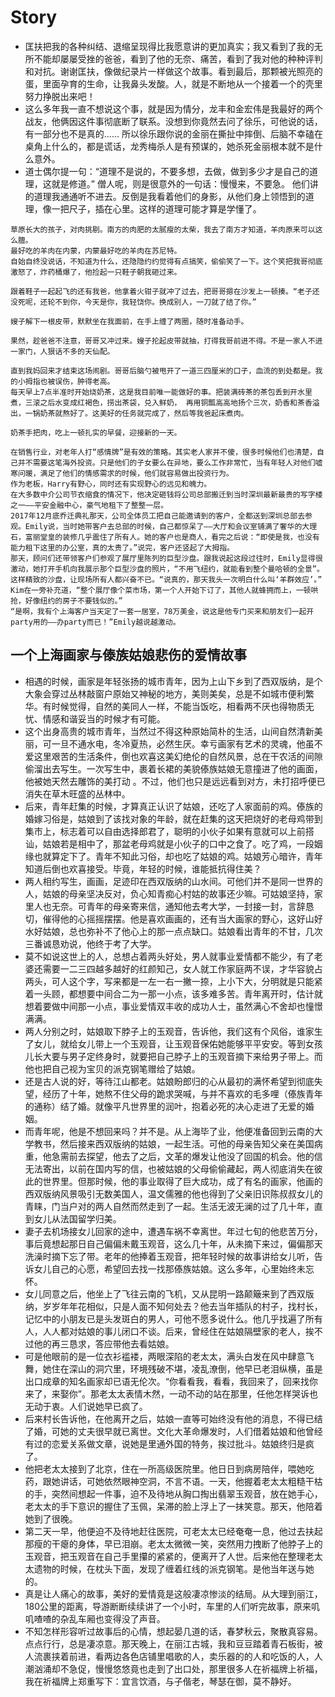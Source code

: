 # Story

* 匡扶把我的各种纠结、退缩呈现得比我愿意讲的更加真实；我又看到了我的无所不能却屡屡受挫的爸爸，看到了他的无奈、痛苦，看到了我对他的种种评判和对抗。谢谢匡扶，像做纪录片一样做这个故事。看到最后，那颗被光照亮的蛋，里面孕育的生命，让我鼻头发酸。人，就是不断地从一个接着一个的壳里努力挣脱出来吧！
* 这么多年我一直不想说这个事，就是因为情分，龙丰和金宏伟是我最好的两个战友，他俩因这件事彻底断了联系。没想到你竟然去问了徐乐，可他说的话，有一部分也不是真的…… 所以徐乐跟你说的金丽在撕扯中摔倒、后脑不幸磕在桌角上什么的，都是谎话，龙秀梅杀人是有预谋的，她杀死金丽根本就不是什么意外。
* 道士偶尔提一句：“道理不是说的，不要多想，去做，做到多少才是自己的道理，这就是修道。” 僧人呢，则是很意外的一句话：慢慢来，不要急。 他们讲的道理我通通听不进去。反倒是我看着他们的身影，从他们身上领悟到的道理，像一把尺子，插在心里。这样的道理可能才算是学懂了。

```
草原长大的孩子，对肉挑剔。南方的肉肥的太腻瘦的太柴，我去了南方才知道，羊肉原来可以这么膻。
最好吃的羊肉在内蒙，内蒙最好吃的羊肉在苏尼特。
自始自终没说话，不知道为什么，还隐隐约约觉得有点搞笑，偷偷笑了一下。这个笑把我哥彻底激怒了，炸药桶爆了，他捡起一只鞋子朝我砸过来。

跟着鞋子一起起飞的还有我爸，他拿着火钳子就冲了过去，把哥哥摁在沙发上一顿揍。“老子还没死呢，还轮不到你，今天是你，我轻饶你。换成别人，一刀就了结了你。”

嫂子解下一根皮带，默默坐在我面前，在手上缠了两圈，随时准备动手。

果然，趁爸爸不注意，哥哥又冲过来。嫂子抡起皮带就抽，打得我哥前进不得。不是一家人不进一家门，人狠话不多的天仙配。

直到我妈回来才结束这场闹剧。哥哥后脑勺被甩开了一道三四厘米的口子，血流的到处都是。我的小拇指也被误伤，肿得老高。
每天早上7点半准时开始烧奶茶，这是我目前唯一能做好的事。把装满砖茶的茶包丢到开水里煮，三滚之后水变成红褐色，捞出茶袋，兑入鲜奶， 再用铜瓢高高地扬个三次，奶香和茶香溢出，一锅奶茶就熬好了。这美好的任务就完成了，然后等我爸起床煮肉。

奶茶手把肉，吃上一顿扎实的早餐，迎接新的一天。
```

```
在销售行业，对老年人打“感情牌”是有效的策略。其实老人家并不傻，很多时候他们也清楚，自己并不需要这笔海外投资。只是他们的子女要么在异地，要么工作非常忙，当有年轻人对他们嘘寒问暖，满足了他们的情感需求的时候，他们就容易做出投资行为。
作为老板，Harry有野心，同时还有实现野心的远见和魄力。
在大多数中介公司节衣缩食的情况下，他决定砸钱将公司总部搬迁到当时深圳最新最贵的写字楼之一——平安金融中心，豪气地租下了整整一层。
2017年12月底乔迁典礼那天，公司全体员工把自己能邀请到的客户，全都送到深圳总部去参观。Emily说，当时她带客户去总部的时候，自己都惊呆了——大厅和会议室铺满了奢华的大理石，富丽堂皇的装修几乎震住了所有人。她的客户也是商人，看完之后说：“即使是我，也没有能力租下这里的办公室，真的太贵了。”说完，客户还竖起了大拇指。
那天，顾问们还带领客户们参观了展厅里陈列的巨型沙盘。跟我说起这段过往时，Emily显得很激动，她打开手机向我展示那个巨型沙盘的照片，“不用飞纽约，就能看到整个曼哈顿的全景”。
这样精致的沙盘，让现场所有人都兴奋不已。“说真的，那天我头一次明白什么叫‘羊群效应’。” Kim在一旁补充道，“整个展厅像个菜市场，第一个人开始下订了，其他人就蜂拥而上，一顿哄抢，好像纽约的房子不要钱似的。”
“是啊，我有个上海客户当天定了一套一居室，78万美金，说这是他专门买来和朋友们一起开party用的——办party而已！”Emily越说越激动。
```


## 一个上海画家与傣族姑娘悲伤的爱情故事

* 相遇的时候，画家是年轻张扬的城市青年，因为上山下乡到了西双版纳，是个大象会穿过丛林敲窗户原始又神秘的地方，美则美矣，总是不如城市便利繁华。有时候觉得，自然的美同人一样，不能当饭吃，相看两不厌也得物质无忧、情感和谐妥当的时候才有可能。
* 这个出身高贵的城市青年，当然过不得这种原始简朴的生活，山间自然清新美丽，可一旦不通水电，冬冷夏热，必然生厌。幸亏画家有艺术的灵魂，他虽不爱这里艰苦的生活条件，倒也欢喜这美幻绝伦的自然风景，总在干农活的间隙偷溜出去写生。一次写生中，裹着长裙的美貌傣族姑娘无意撞进了他的画面，他被她天然去雕饰的美打动 。不过，他们也只是远远看到对方，未打招呼便已消失在草木旺盛的丛林中。
* 后来，青年赶集的时候，才算真正认识了姑娘，还吃了人家面前的鸡。傣族的婚嫁习俗是，姑娘到了该找对象的年龄，就在赶集的这天把烧好的老母鸡带到集市上，标志着可以自由选择郎君了，聪明的小伙子如果有意就可以上前搭讪，姑娘若是相中了，那盆老母鸡就是小伙子的口中之食了。吃了鸡，一段姻缘也就算定下了。青年不知此习俗，却也吃了姑娘的鸡。姑娘芳心暗许，青年知道后倒也欢喜接受。毕竟，年轻的时候，谁能抵抗得住美？
* 两人相约写生，画画，足迹印在西双版纳的山水间。可他们并不是同一世界的人，姑娘的母亲坚决反对，负心知青痴心村姑的故事还少嘛。可姑娘坚持，家里人也无奈。可青年的母亲寄来信，通知他去考大学，一封接一封，言辞恳切，催得他的心摇摇摆摆。他是喜欢画画的，还有当大画家的野心，这好山好水好姑娘，总也弥补不了他心上的那一点点缺口。姑娘看出青年的不甘，几次三番诚恳劝说，他终于考了大学。
* 莫不如说这世上的人，总想占着两头好处，男人就事业爱情都不能少，有了老婆还需要一二三四越多越好的红颜知己，女人就工作家庭两不误，才华容貌占两头，可人这个字，写来都是一左一右一撇一捺，上小下大，分明就是只能紧着一头顾，都想要中间合二为一那一小点，该多难多苦。青年离开时，估计就想着要做中间那一小点，事业爱情双丰收的成功人士，虽然满心不舍却也憧憬满满。
* 两人分别之时，姑娘取下脖子上的玉观音，告诉他，我们这有个风俗，谁家生了女儿，就给女儿带上一个玉观音，让玉观音保佑她能够平平安安。等到女孩儿长大要与男子定终身时，就要把自己脖子上的玉观音摘下来给男子带上。而他也把自己视为宝贝的派克钢笔赠给了姑娘。
* 还是古人说的好，等待江山都老。姑娘盼郎归的心从最初的满怀希望到彻底失望，经历了十年，她熬不住父母的跪求哭喊，与并不喜欢的毛多哩（傣族青年的通称）结了婚。就像平凡世界里的润叶，抱着必死的决心走进了无爱的婚姻。
* 而青年呢，他是不想回来吗？并不是。从上海毕了业，他便准备回到云南的大学教书，然后接来西双版纳的姑娘，一起生活。可他的母亲告知父亲在美国病重，他急需前去探望，他去了之后，文革的爆发让他没了回国的机会。他的信无法寄出，以前在国内写的信，也被姑娘的父母偷偷藏起，两人彻底消失在彼此的世界里。但那时候，他的事业取得了巨大成功，成了有名的画家，他画的西双版纳风景吸引无数美国人，温文儒雅的他也得到了父亲旧识陈叔叔女儿的青睐，门当户对的两人自然而然走到了一起。生活无波无澜的过了几十年，直到女儿从法国留学归美。
* 妻子去机场接女儿回家的途中，遭遇车祸不幸离世。年过七旬的他悲苦万分，事后竟想起那日自己偏偏未戴玉观音，这么几十年，从未摘下来过，偏偏那天洗澡时摘下忘了带。老年的他捧着玉观音，把年轻时候的故事讲给女儿听，告诉女儿自己的心愿，希望回去找一找那傣族姑娘。这么多年，心里始终未忘怀。
* 女儿同意之后，他坐上了飞往云南的飞机，又从昆明一路颠簸来到了西双版纳，岁岁年年花相似，只是人面不知何处去？他去当年插队的村子，找村长，记忆中的小朋友已是头发斑白的男人，可他不愿多说什么。他几乎找遍了所有人，人人都对姑娘的事儿闭口不谈。后来，曾经住在姑娘隔壁家的老人，挨不过他的再三恳求，答应带他去看姑娘。
* 可是他眼前的是一位衣衫褴褛，两眼深陷的老太太，满头白发在风中肆意飞舞，她住在深山的洞穴里，环境残破不堪，凌乱潦倒，他早已老泪纵横，虽是出口成章的知名画家却已语无伦次。“你看看我，看看，我回来了，回来找你来了，来娶你”。那老太太表情木然，一动不动的站在那里，任他怎样哭诉也无动于衷。人们说她早已疯了。
* 后来村长告诉他，在他离开之后，姑娘一直等可始终没有他的消息，不得已结了婚，可她的丈夫很早就已离世。文化大革命爆发时，人们借着姑娘和他曾经有过的恋爱关系做文章，说她是里通外国的特务，挨过批斗。姑娘终归是疯了。
* 他把老太太接到了北京，住在一所高级医院里。他日日到病房陪伴，喂她吃药，跟她讲话，可她依然眼神空洞，不言不语。一天，他握着老太太粗糙干枯的手，突然间想起一件事，迫不及待地从胸口掏出翡翠玉观音，放在她手心，老太太的手下意识的握住了玉佩，呆滞的脸上浮上了一抹笑意。那天，他陪着她到了很晚。
* 第二天一早，他便迫不及待地赶往医院，可老太太已经奄奄一息，他过去扶起那瘦的干瘪的身体，早已泪崩。老太太微微一笑，突然用力拽断了他脖子上的玉观音，把玉观音在自己手里攥的紧紧的，便离开了人世。后来他在整理老太太遗物的时候，在枕头下面，发现了缠着红线的派克钢笔。是他当年送与她的。
* 真是让人痛心的故事，美好的爱情竟是这般凄凉惨淡的结局。从大理到丽江，180公里的距离，导游断断续续讲了一个小时，车里的人们听完故事，原来叽叽喳喳的杂乱车厢也变得没了声音。
* 不知怎样形容听过故事后的心情，想起晏几道的话，春梦秋云，聚散真容易。点点行行，总是凄凉意。那天晚上，在丽江古城，我和豆豆踏着青石板街，被人流裹挟着前进，看两边各色店铺里唱歌的人，卖乐器的的人和吃饭的人，人潮汹涌却不急促，慢慢悠悠竟也走到了出口处，那里很多人在祈福牌上祈福，我在祈福牌上郑重写下：宜言饮酒，与子偕老，琴瑟在御，莫不静好。
